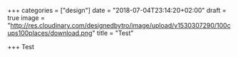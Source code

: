 +++
categories = ["design"]
date = "2018-07-04T23:14:20+02:00"
draft = true
image = "http://res.cloudinary.com/designedbytro/image/upload/v1530307290/100cups100places/download.png"
title = "Test"

+++
Test